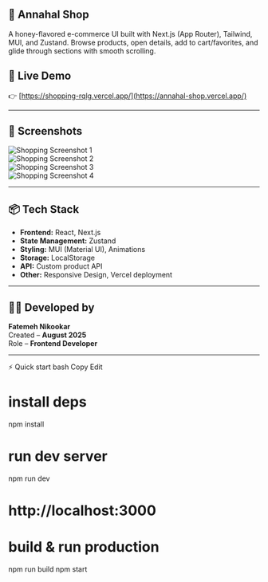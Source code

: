 ## 🐝 Annahal Shop
A honey-flavored e-commerce UI built with Next.js (App Router), Tailwind, MUI, and Zustand.
Browse products, open details, add to cart/favorites, and glide through sections with smooth scrolling.

## 🔗 Live Demo

👉 [https://shopping-rqlg.vercel.app/](https://annahal-shop.vercel.app/)

---

## 📸 Screenshots

![Shopping Screenshot 1](https://github.com/user-attachments/assets/11a4ebe0-82a0-422e-b71a-be2c93c49d2c)  
![Shopping Screenshot 2](https://github.com/user-attachments/assets/baba3092-9740-4a00-8b2c-39bb6bcf28b5)  
![Shopping Screenshot 3](https://github.com/user-attachments/assets/f45f144a-10dc-4d6d-9ca0-b4828c1c5881)  
![Shopping Screenshot 4](https://github.com/user-attachments/assets/c784c570-2886-485a-82f4-8cada5ca2a86)

---

## 📦 Tech Stack

- **Frontend:** React, Next.js
- **State Management:** Zustand
- **Styling:**  MUI (Material UI), Animations
- **Storage:** LocalStorage
- **API:** Custom product API
- **Other:** Responsive Design, Vercel deployment

---

## 👩‍💻 Developed by

**Fatemeh Nikookar**  
Created – **August 2025**  
Role – **Frontend Developer**

---

⚡ Quick start
bash
Copy
Edit
# install deps
npm install

# run dev server
npm run dev
# http://localhost:3000

# build & run production
npm run build
npm start
